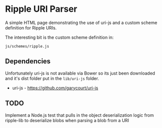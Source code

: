 # Ripple URI Parser

A simple HTML page demonstrating the use of uri-js and a custom scheme definition for Ripple URIs.

The interesting bit is the custom scheme definition in:

`js/schemes/ripple.js`


## Dependencies

Unfortunately uri-js is not available via Bower so its just been downloaded and it's dist folder put in the 
`lib/uri-js` folder.

- uri-js - https://github.com/garycourt/uri-js

## TODO

Implement a Node.js test that pulls in the object deserialization logic from ripple-lib to deserialize blobs 
when parsing a blob from a URI